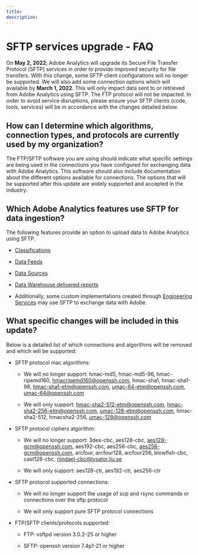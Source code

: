 ```yaml
---
title:
description:
---
```


# SFTP services upgrade - FAQ

On **May 2, 2022**, Adobe Analytics will upgrade its Secure File Transfer Protocol [SFTP]
services in order to provide improved security for file transfers. With this change, some SFTP
client configurations will no longer be supported. We will also add some connection
options which will available by **March 1, 2022**. This will only impact data sent to or retrieved
from Adobe Analytics using SFTP. The FTP protocol will not be impacted. In order to avoid
service disruptions, please ensure your SFTP clients (code, tools, services) will be in accordance
with the changes detailed below.

## How can I determine which algorithms, connection types, and protocols are currently used by my organization?

The FTP/SFTP software you are using should indicate what specific settings are being used in
the connections you have configured for exchanging data with Adobe Analytics. This software
should also include documentation about the different options available for connections. The
options that will be supported after this update are widely supported and accepted in the
industry.

## Which Adobe Analytics features use SFTP for data ingestion?

The following features provide an option to upload data to Adobe Analytics using SFTP.

* [Classifications](https://experienceleague.adobe.com/docs/analytics/export/ftp-and-sftp/set-up-ftp-accounts/ftp-saint.html)

* [Data Feeds](https://experienceleague.adobe.com/docs/analytics/export/ftp-and-sftp/set-up-ftp-accounts/ftp-datafeeds.html)

* [Data Sources](https://experienceleague.adobe.com/docs/analytics/export/ftp-and-sftp/set-up-ftp-accounts/ftp-datasources.html)

* [Data Warehouse delivered reports](https://experienceleague.adobe.com/docs/analytics/export/ftp-and-sftp/set-up-ftp-accounts/ftp-dw-reports.html)

* Additionally, some custom implementations created through [Engineering Services](https://experienceleague.adobe.com/docs/analytics/export/ftp-and-sftp/set-up-ftp-accounts/ftp-eng-services.html) may use SFTP to exchange data with Adobe.

## What specific changes will be included in this update? 

Below is a detailed list of which connections and algorithms will be removed and which will be
supported:

* SFTP protocol mac algorithms:

   * We will no longer support: hmac-md5, hmac-md5-96, hmac-ripemd160, hmacripemd160@openssh.com, hmac-sha1, hmac-sha1-96, hmac-sha1-etm@openssh.com, umac-64-etm@openssh.com, umac-64@openssh.com

   * We will only support: hmac-sha2-512-etm@openssh.com, hmac-sha2-256-etm@openssh.com, umac-128-etm@openssh.com, hmac-sha2-512, hmacsha2-256, umac-128@openssh.com

* SFTP protocol ciphers algorithm:

   * We will no longer support: 3des-cbc, aes128-cbc, aes128-gcm@openssh.com, aes192-cbc, aes256-cbc, aes256-gcm@openssh.com, arcfour, arcfour128, arcfour256, blowfish-cbc, cast128-cbc, rijndael-cbc@lysator.liu.se

   * We will only support: aes128-ctr, aes192-ctr, aes256-ctr

* SFTP protocol supported connections:

   * We will no longer support the usage of scp and rsync commands or connections over the sftp protocol

   * We will only support pure SFTP protocol connections

* FTP/SFTP clients/protocols supported:

   * FTP: vsftpd version 3.0.2-25 or higher

   * SFTP: openssh version 7.4p1-21 or higher